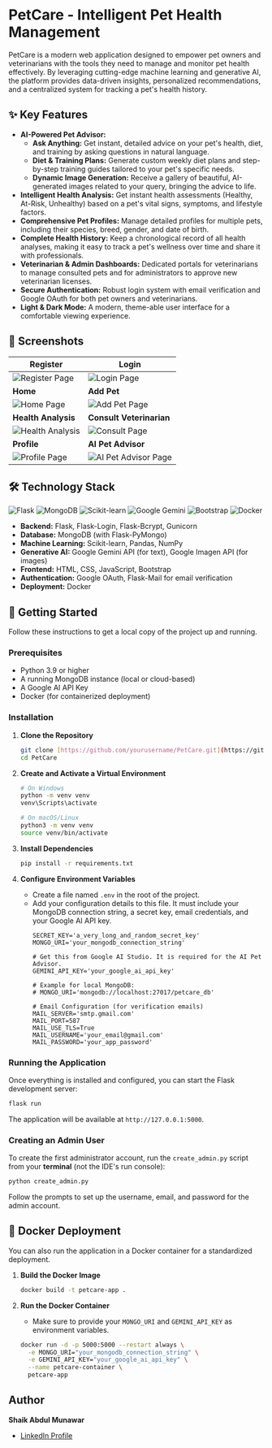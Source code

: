 # PetCare - Intelligent Pet Health Management

PetCare is a modern web application designed to empower pet owners and veterinarians with the tools they need to manage and monitor pet health effectively. By leveraging cutting-edge machine learning and generative AI, the platform provides data-driven insights, personalized recommendations, and a centralized system for tracking a pet's health history.

## ✨ Key Features

* **AI-Powered Pet Advisor:**
    * **Ask Anything:** Get instant, detailed advice on your pet's health, diet, and training by asking questions in natural language.
    * **Diet & Training Plans:** Generate custom weekly diet plans and step-by-step training guides tailored to your pet's specific needs.
    * **Dynamic Image Generation:** Receive a gallery of beautiful, AI-generated images related to your query, bringing the advice to life.
* **Intelligent Health Analysis:** Get instant health assessments (Healthy, At-Risk, Unhealthy) based on a pet's vital signs, symptoms, and lifestyle factors.
* **Comprehensive Pet Profiles:** Manage detailed profiles for multiple pets, including their species, breed, gender, and date of birth.
* **Complete Health History:** Keep a chronological record of all health analyses, making it easy to track a pet's wellness over time and share it with professionals.
* **Veterinarian & Admin Dashboards:** Dedicated portals for veterinarians to manage consulted pets and for administrators to approve new veterinarian licenses.
* **Secure Authentication:** Robust login system with email verification and Google OAuth for both pet owners and veterinarians.
* **Light & Dark Mode:** A modern, theme-able user interface for a comfortable viewing experience.

## 📸 Screenshots

| Register                               | Login                                |
| -------------------------------------- | ------------------------------------ |
| ![Register Page](Images/1.png)         | ![Login Page](Images/2.png)          |
| **Home** | **Add Pet** |
| ![Home Page](Images/3.png)             | ![Add Pet Page](Images/4.png)        |
| **Health Analysis** | **Consult Veterinarian** |
| ![Health Analysis](Images/5.png)       | ![Consult Page](Images/6.png)        |
| **Profile** | **AI Pet Advisor** |
| ![Profile Page](Images/7.png)          | ![AI Pet Advisor Page](Images/8.png) |

## 🛠️ Technology Stack

![Flask](https://img.shields.io/badge/Flask-000000?style=for-the-badge&logo=flask&logoColor=white)
![MongoDB](https://img.shields.io/badge/MongoDB-47A248?style=for-the-badge&logo=mongodb&logoColor=white)
![Scikit-learn](https://img.shields.io/badge/scikit--learn-F7931E?style=for-the-badge&logo=scikit-learn&logoColor=white)
![Google Gemini](https://img.shields.io/badge/Google%20Gemini-8E75B2?style=for-the-badge&logo=google&logoColor=white)
![Bootstrap](https://img.shields.io/badge/Bootstrap-563D7C?style=for-the-badge&logo=bootstrap&logoColor=white)
![Docker](https://img.shields.io/badge/Docker-2496ED?style=for-the-badge&logo=docker&logoColor=white)

* **Backend:** Flask, Flask-Login, Flask-Bcrypt, Gunicorn
* **Database:** MongoDB (with Flask-PyMongo)
* **Machine Learning:** Scikit-learn, Pandas, NumPy
* **Generative AI:** Google Gemini API (for text), Google Imagen API (for images)
* **Frontend:** HTML, CSS, JavaScript, Bootstrap
* **Authentication:** Google OAuth, Flask-Mail for email verification
* **Deployment:** Docker

## 🚀 Getting Started

Follow these instructions to get a local copy of the project up and running.

### Prerequisites

* Python 3.9 or higher
* A running MongoDB instance (local or cloud-based)
* A Google AI API Key
* Docker (for containerized deployment)

### Installation

1.  **Clone the Repository**
    ```bash
    git clone [https://github.com/yourusername/PetCare.git](https://github.com/yourusername/PetCare.git)
    cd PetCare
    ```

2.  **Create and Activate a Virtual Environment**
    ```bash
    # On Windows
    python -m venv venv
    venv\Scripts\activate

    # On macOS/Linux
    python3 -m venv venv
    source venv/bin/activate
    ```

3.  **Install Dependencies**
    ```bash
    pip install -r requirements.txt
    ```

4.  **Configure Environment Variables**
    * Create a file named `.env` in the root of the project.
    * Add your configuration details to this file. It must include your MongoDB connection string, a secret key, email credentials, and your Google AI API key.
        ```env
        SECRET_KEY='a_very_long_and_random_secret_key'
        MONGO_URI='your_mongodb_connection_string'
        
        # Get this from Google AI Studio. It is required for the AI Pet Advisor.
        GEMINI_API_KEY='your_google_ai_api_key'
        
        # Example for local MongoDB:
        # MONGO_URI='mongodb://localhost:27017/petcare_db'
        
        # Email Configuration (for verification emails)
        MAIL_SERVER='smtp.gmail.com'
        MAIL_PORT=587
        MAIL_USE_TLS=True
        MAIL_USERNAME='your_email@gmail.com'
        MAIL_PASSWORD='your_app_password' 
        ```

### Running the Application

Once everything is installed and configured, you can start the Flask development server:

```bash
flask run
```

The application will be available at `http://127.0.0.1:5000`.

### Creating an Admin User

To create the first administrator account, run the `create_admin.py` script from your **terminal** (not the IDE's run console):

```bash
python create_admin.py
```

Follow the prompts to set up the username, email, and password for the admin account.

## 🐳 Docker Deployment

You can also run the application in a Docker container for a standardized deployment.

1.  **Build the Docker Image**
    ```bash
    docker build -t petcare-app .
    ```

2.  **Run the Docker Container**
    * Make sure to provide your `MONGO_URI` and `GEMINI_API_KEY` as environment variables.
    ```bash
    docker run -d -p 5000:5000 --restart always \
      -e MONGO_URI="your_mongodb_connection_string" \
      -e GEMINI_API_KEY="your_google_ai_api_key" \
      --name petcare-container \
      petcare-app
    ```

## Author

**Shaik Abdul Munawar**

* [LinkedIn Profile](https://www.linkedin.com/in/shaik-abdul-munawar-b35821284)
